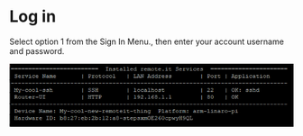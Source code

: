 # Log in

Select option 1 from the Sign In Menu., then enter your account username and password.

![](../../.gitbook/assets/image%20%28111%29.png)

